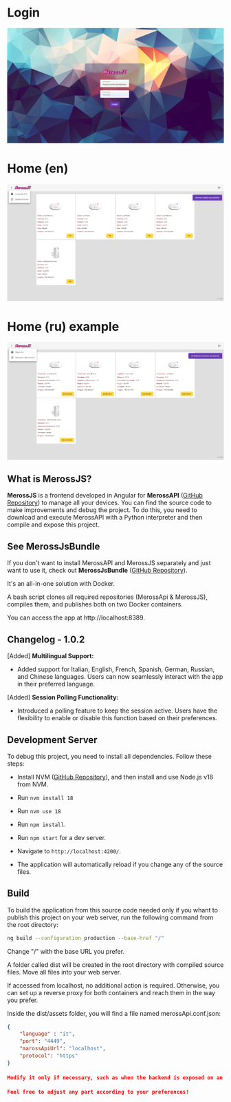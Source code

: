 # Login

![ezcv logo](https://raw.githubusercontent.com/ignotochi/MerossJS/master/demos/images/merossJs_login.png)

# Home (en)

![ezcv logo](https://raw.githubusercontent.com/ignotochi/MerossJS/master/demos/images/merossJs_home.png)

# Home (ru) example

![ezcv logo](https://raw.githubusercontent.com/ignotochi/MerossJS/master/demos/images/marossJs_home_ru.png)

## What is MerossJS?

**MerossJS** is a frontend developed in Angular for **MerossAPI** ([GitHub Repository](https://github.com/ignotochi/MerossApi.git)) to manage all your devices. You can find the source code to make improvements and debug the project. To do this, you need to download and execute MerossAPI with a Python interpreter and then compile and expose this project.

## See MerossJsBundle

If you don't want to install MerossAPI and MerossJS separately and just want to use it, check out **MerossJsBundle** ([GitHub Repository](https://github.com/ignotochi/MerossJsBundle.git)). 

It's an all-in-one solution with Docker. 

A bash script clones all required repositories (MerossApi & MerossJS), compiles them, and publishes both on two Docker containers. 

You can access the app at http://localhost:8389.

## Changelog - 1.0.2

[Added] **Multilingual Support:**
   - Added support for Italian, English, French, Spanish, German, Russian, and Chinese languages. Users can now seamlessly interact with the app in their preferred language.

[Added] **Session Polling Functionality:**
   - Introduced a polling feature to keep the session active. Users have the flexibility to enable or disable this function based on their preferences.

## Development Server

To debug this project, you need to install all dependencies. Follow these steps:

- Install NVM ([GitHub Repository](https://github.com/coreybutler/nvm-windows)), and then install and use Node.js v18 from NVM.

- Run `nvm install 18`
  
- Run `nvm use 18`
  
- Run `npm install`.

- Run `npm start` for a dev server.

- Navigate to `http://localhost:4200/`.

- The application will automatically reload if you change any of the source files.

## Build

To build the application from this source code needed only if you whant to publish this project on your web server, run the following command from the root directory:

``` bash 
ng build --configuration production --base-href "/"
```
Change "/" with the base URL you prefer.

A folder called dist will be created in the root directory with compiled source files. Move all files into your web server.

If accessed from localhost, no additional action is required. Otherwise, you can set up a reverse proxy for both containers and reach them in the way you prefer.

Inside the dist/assets folder, you will find a file named merossApi.conf.json:

``` json 
{
    "language" : "it",
    "port": "4449",
    "marossApiUrl": "localhost",
    "protocol": "https"
}

Modify it only if necessary, such as when the backend is exposed on an address other than localhost (default) or if you want to change the default language.

Feel free to adjust any part according to your preferences!

